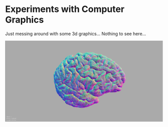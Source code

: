 # Experiments with Computer Graphics

Just messing around with some 3d graphics... Nothing to see here...

![le cerveau](meshes/brain_wireframe.png)
